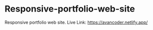 # Responsive-portfolio-web-site
Responsive portfolio web site.
Live Link: https://avancoder.netlify.app/

